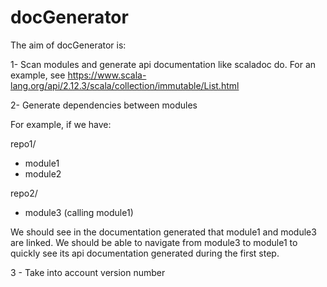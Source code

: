 # docGenerator

The aim of docGenerator is:

1- Scan modules and generate api documentation like scaladoc do.
For an example, see <https://www.scala-lang.org/api/2.12.3/scala/collection/immutable/List.html>

2- Generate dependencies between modules

For example, if we have:

repo1/
 - module1
 - module2

repo2/
 - module3 (calling module1)

We should see in the documentation generated that module1 and module3 are linked. We should be able to navigate from module3 to module1 to quickly see its api documentation generated during the first step.

3 - Take into account version number
